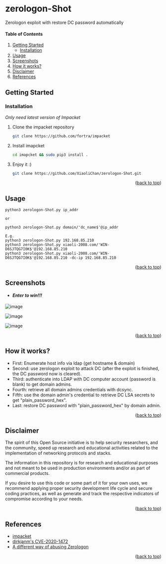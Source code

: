 <a name="readme-top"></a>

# zerologon-Shot
Zerologon exploit with restore DC password automatically

#### Table of Contents
<ol>
<li>
  <a href="#getting-started">Getting Started</a>
  <ul>
    <li><a href="#installation">Installation</a></li>
  </ul>
</li>
<li><a href="#usage">Usage</a></li>
<li><a href="#screenshots">Screenshots</a></li>
<li><a href="#how-it-works">How it works?</a></li>
<li><a href="#disclaimer">Disclaimer</a></li>
<li><a href="#references">References</a></li>
</ol>

## Getting Started

### Installation

_Only need latest version of Impacket_

1. Clone the impacket repository
   ```sh
   git clone https://github.com/fortra/impacket
   ```
2. Install imapcket
   ```sh
   cd imapcket && sudo pip3 install .
   ```
3. Enjoy it :)
   ```sh
   git clone https://github.com/XiaoliChan/zerologon-Shot.git
   ```

<p align="right">(<a href="#readme-top">back to top</a>)</p>

## Usage
```
python3 zerologon-Shot.py ip_addr

or

python3 zerologon-Shot.py domain/'dc_name$'@ip_addr

E.g.
python3 zerologon-Shot.py 192.168.85.210
python3 zerologon-Shot.py xiaoli-2008.com/'WIN-D6SJTQG7I0K$'@192.168.85.210
python3 zerologon-Shot.py xiaoli-2008.com/'WIN-D6SJTQG7I0K$'@192.168.85.210 -dc-ip 192.168.85.210
```
<p align="right">(<a href="#readme-top">back to top</a>)</p>

## Screenshots
- #### _Enter to win!!!_
![image](https://github.com/XiaoliChan/zerologon-Shot/assets/30458572/71d6f8c7-65cc-4f9b-9be6-27f43b674be3)

![image](https://github.com/XiaoliChan/zerologon-Shot/assets/30458572/816959b8-0e09-4d95-a6d4-b9c2e38d418a)

![image](https://github.com/XiaoliChan/zerologon-Shot/assets/30458572/719d7130-2f6a-4c59-9cc4-29a4b42bdbb2)

<p align="right">(<a href="#readme-top">back to top</a>)</p>

## How it works?
- First: Enumerate host info via ldap (get hostname & domain)
- Second: use zerologon exploit to attack DC (after the exploit is finished, the DC password now is cleared).
- Third: authenticate into LDAP with DC computer account (password is blank) to get domain admins.
- Fourth: retrieve all domain admins credentials with dcsync.
- Fifth: use the domain admin's credential to retrieve DC LSA secrets to get "plain_password_hex".
- Last: restore DC password with "plain_password_hex" by domain admin.
<p align="right">(<a href="#readme-top">back to top</a>)</p>

## Disclaimer
The spirit of this Open Source initiative is to help security researchers, and the community, speed up research and educational activities related to the implementation of networking protocols and stacks.

The information in this repository is for research and educational purposes and not meant to be used in production environments and/or as part of commercial products.

If you desire to use this code or some part of it for your own uses, we recommend applying proper security development life cycle and secure coding practices, as well as generate and track the respective indicators of compromise according to your needs.
<p align="right">(<a href="#readme-top">back to top</a>)</p>

## References
* [impacket](https://github.com/fortra/impacket/)
* [dirkjanm's CVE-2020-1472](https://github.com/dirkjanm/CVE-2020-1472)
* [A different way of abusing Zerologon](https://dirkjanm.io/a-different-way-of-abusing-zerologon/)
<p align="right">(<a href="#readme-top">back to top</a>)</p>
